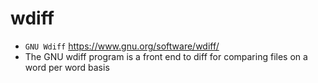 # wdiff

- `GNU Wdiff` <https://www.gnu.org/software/wdiff/>
- The GNU wdiff program is a front end to diff for comparing files on a word per word basis
